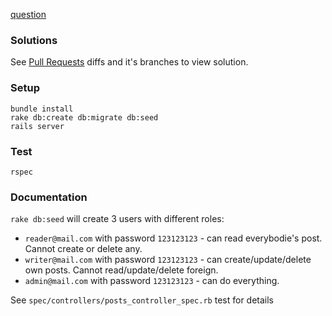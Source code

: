 [question](https://stackoverflow.com/questions/45113760/how-to-customise-devise-to-store-user-role-information-in-session)

### Solutions

See [Pull Requests](https://github.com/alexkalinin-stackoverflow-examples/q45113760-user-role-information-in-session/pulls?utf8=%E2%9C%93&q=is%3Apr%20) diffs and it's branches to view solution. 

### Setup

```
bundle install
rake db:create db:migrate db:seed 
rails server
```


### Test

```
rspec
```


### Documentation

`rake db:seed` will create 3 users with different roles:

* `reader@mail.com` with password `123123123` - can read everybodie's post. Cannot create or delete any.
* `writer@mail.com` with password `123123123` - can create/update/delete own posts. Cannot read/update/delete foreign.
* `admin@mail.com` with password `123123123` - can do everything.

See `spec/controllers/posts_controller_spec.rb` test for details
